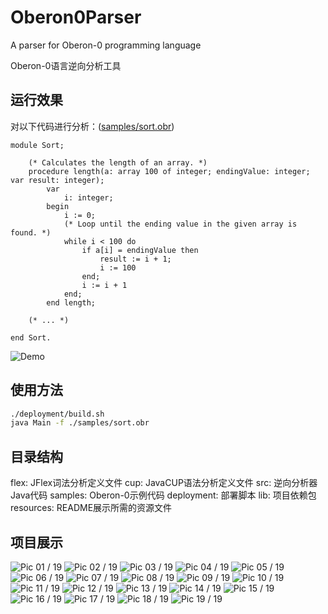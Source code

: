 # Oberon0Parser

A parser for Oberon-0 programming language

Oberon-0语言逆向分析工具

## 运行效果

对以下代码进行分析：([samples/sort.obr](samples/sort.obr))
```
module Sort;

    (* Calculates the length of an array. *)
    procedure length(a: array 100 of integer; endingValue: integer; var result: integer);
        var
            i: integer;
        begin
            i := 0;
            (* Loop until the ending value in the given array is found. *)
            while i < 100 do
                if a[i] = endingValue then
                    result := i + 1;
                    i := 100
                end;
                i := i + 1
            end;
        end length;

    (* ... *)

end Sort.
```

![Demo](resources/demo.png)

## 使用方法

```bash
./deployment/build.sh
java Main -f ./samples/sort.obr
```

## 目录结构

flex: JFlex词法分析定义文件
cup: JavaCUP语法分析定义文件
src: 逆向分析器Java代码
samples: Oberon-0示例代码
deployment: 部署脚本
lib: 项目依赖包
resources: README展示所需的资源文件

## 项目展示

![Pic 01 / 19](resources/presentation/01.png)
![Pic 02 / 19](resources/presentation/02.png)
![Pic 03 / 19](resources/presentation/03.png)
![Pic 04 / 19](resources/presentation/04.png)
![Pic 05 / 19](resources/presentation/05.png)
![Pic 06 / 19](resources/presentation/06.png)
![Pic 07 / 19](resources/presentation/07.png)
![Pic 08 / 19](resources/presentation/08.png)
![Pic 09 / 19](resources/presentation/09.png)
![Pic 10 / 19](resources/presentation/10.png)
![Pic 11 / 19](resources/presentation/11.png)
![Pic 12 / 19](resources/presentation/12.png)
![Pic 13 / 19](resources/presentation/13.png)
![Pic 14 / 19](resources/presentation/14.png)
![Pic 15 / 19](resources/presentation/15.png)
![Pic 16 / 19](resources/presentation/16.png)
![Pic 17 / 19](resources/presentation/17.png)
![Pic 18 / 19](resources/presentation/18.png)
![Pic 19 / 19](resources/presentation/19.png)

